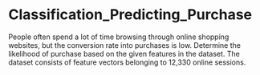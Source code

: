 # Classification_Predicting_Purchase
People often spend a lot of time browsing through online shopping websites, but the conversion rate into purchases is low. Determine the likelihood of purchase based on the given features in the dataset. The dataset consists of feature vectors belonging to 12,330 online sessions. 
